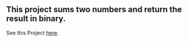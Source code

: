 ## This project sums two numbers and return the result in binary.

See this Project [here](https://codepen.io/RobisonTorres/full/YzbEEEx).